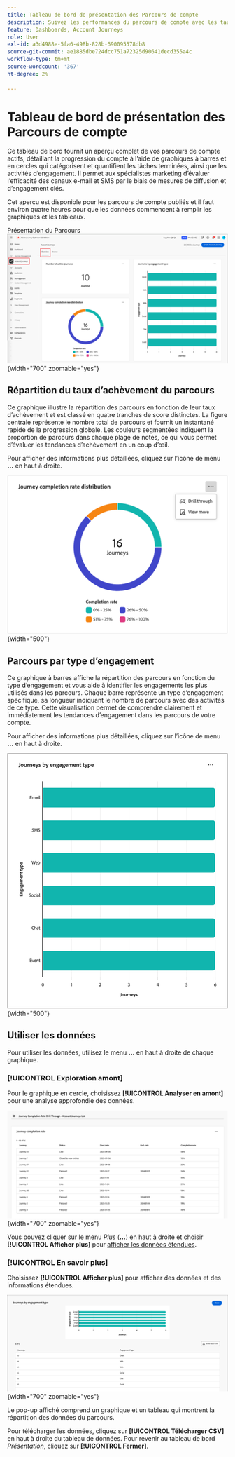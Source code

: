 ```yaml
---
title: Tableau de bord de présentation des Parcours de compte
description: Suivez les performances du parcours de compte avec les taux d’achèvement, les mesures d’engagement et les analyses d’efficacité des canaux dans Journey Optimizer B2B edition.
feature: Dashboards, Account Journeys
role: User
exl-id: a3d4988e-5fa6-498b-828b-690095578db8
source-git-commit: ae1885dbe724dcc751a72325d90641decd355a4c
workflow-type: tm+mt
source-wordcount: '367'
ht-degree: 2%

---
```


# Tableau de bord de présentation des Parcours de compte

Ce tableau de bord fournit un aperçu complet de vos parcours de compte actifs, détaillant la progression du compte à l’aide de graphiques à barres et en cercles qui catégorisent et quantifient les tâches terminées, ainsi que les activités d’engagement. Il permet aux spécialistes marketing d’évaluer l’efficacité des canaux e-mail et SMS par le biais de mesures de diffusion et d’engagement clés.

Cet aperçu est disponible pour les parcours de compte publiés et il faut environ quatre heures pour que les données commencent à remplir les graphiques et les tableaux.

Présentation du Parcours ![](./assets/journey-overview.png){width="700" zoomable="yes"}

## Répartition du taux d’achèvement du parcours

Ce graphique illustre la répartition des parcours en fonction de leur taux d’achèvement et est classé en quatre tranches de score distinctes. La figure centrale représente le nombre total de parcours et fournit un instantané rapide de la progression globale. Les couleurs segmentées indiquent la proportion de parcours dans chaque plage de notes, ce qui vous permet d’évaluer les tendances d’achèvement en un coup d’œil.

Pour afficher des informations plus détaillées, cliquez sur l’icône de menu **...** en haut à droite.

![distribution du taux d&#39;achèvement du Parcours ](./assets/journey-completion-rate-distribution.png){width="500"}

## Parcours par type d’engagement

Ce graphique à barres affiche la répartition des parcours en fonction du type d’engagement et vous aide à identifier les engagements les plus utilisés dans les parcours. Chaque barre représente un type d’engagement spécifique, sa longueur indiquant le nombre de parcours avec des activités de ce type. Cette visualisation permet de comprendre clairement et immédiatement les tendances d’engagement dans les parcours de votre compte.

Pour afficher des informations plus détaillées, cliquez sur l’icône de menu **...** en haut à droite.

![distribution du taux d&#39;achèvement du Parcours ](./assets/journeys-by-engagement-type.png){width="500"}

## Utiliser les données

Pour utiliser les données, utilisez le menu **...** en haut à droite de chaque graphique.

### [!UICONTROL Exploration amont]

Pour le graphique en cercle, choisissez **[!UICONTROL Analyser en amont]** pour une analyse approfondie des données.

![Accéder aux données du graphique en effectuant une exploration en amont](./assets/journey-completion-rate-drill-through.png){width="700" zoomable="yes"}

Vous pouvez cliquer sur le menu _Plus_ (**...**) en haut à droite et choisir **[!UICONTROL Afficher plus]** pour [afficher les données étendues](#view-more).

### [!UICONTROL En savoir plus]

Choisissez **[!UICONTROL Afficher plus]** pour afficher des données et des informations étendues.

![Afficher les données étendues](./assets/journeys-by-engagement-view-more.png){width="700" zoomable="yes"}

Le pop-up affiché comprend un graphique et un tableau qui montrent la répartition des données du parcours.

Pour télécharger les données, cliquez sur **[!UICONTROL Télécharger CSV]** en haut à droite du tableau de données. Pour revenir au tableau de bord _Présentation_, cliquez sur **[!UICONTROL Fermer]**.
